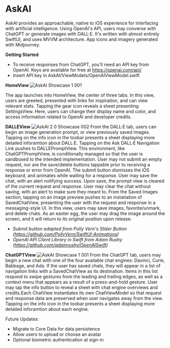 # AskAI

AskAI provides an approachable, native to iOS experience for interfacing with artificial intelligence. Using OpenAI's API, users may converse with ChatGPT or generate images with DALL·E. It's written with almost entirely SwiftUI, and uses MVVM architecture. App icons and imagery generated with Midjourney.

<b> Getting Started </b>
* To receive responses from ChatGPT, you'll need an API key from OpenAI. Keys are available for free at https://openai.com/api/
* Insert API key in AskAI/ViewModels/OpenAIViewModel.swift


<b> HomeView </b>
![AskAI Showcase 1 001](https://user-images.githubusercontent.com/110639779/218808317-57f48719-f37b-41ac-95aa-76c75ca2dae2.jpeg)

The app launches into HomeView, the center of three tabs. In this view, users are greeted, presented with links for inspiration, and can view relevant stats. Tapping the gear icon reveals a sheet presenting SettingsView. Here, users can change their display name and color, and access information related to OpenAI and developer credits.

<b> DALLEView </b>
![AskAI 2 0 Showcase 002](https://user-images.githubusercontent.com/110639779/218525204-f94117e6-09c1-47d6-912a-0b4d58916edf.jpeg)
From the DALL·E tab, users can begin an image generation prompt, or view previously saved images. Tapping on the info icon in the toobar presents a sheet displaying more detailed inforamtion about DALL·E. Tapping on the Ask DALL·E Navigation Link pushes to DALLEPromptView. This environment, like ChatGPTPromptView, is conditionally managed so that the user is sandboxed to the intended implementation. User may not submit an empty request, nor are the save/delete buttons tappable prior to receiving a response or error from OpenAI. The submit button dismisses the iOS keyboard, and animates while waiting for a response. User may save the chat, with an alert notifying success. Upon save, the prompt view is cleared of the current request and response. User may clear the chat without saving, with an alert to make sure they meant to.  From the Saved Images section, tapping on an image preview pushes to an instatiation of SavedChatView, presenting the user with the request and response in a messaging-style UI. In this view, users may save images, favorite/unmark, and delete chats. As an easter egg, the user may drag the image around the screen, and it will return to its original position upon release.

* <i>Submit button adapted from Polly Vern's Slider Button (https://github.com/PollyVern/SwiftUI-Animations)</i>
* <i>OpenAI API Client Library in Swift from Adam Rushy (https://github.com/adamrushy/OpenAISwift)</i>

<b> ChatGPTView </b>
![AskAI Showcase 1 001](https://user-images.githubusercontent.com/110639779/219420556-b13329dd-ab63-4320-8d68-8beb457affea.jpeg)
From the ChatGPT tab, users may begin a new chat with one of the four available chat engines: Davinci, Curie, Babbage, and Ada. If the user has saved chats, they will appear in a list of navigation links with a SavedChatView as its destination. Items in this list respond to swipe gestures from the leading and trailing edges, as well as a context menu that appears as a result of a press-and-hold gesture. User may tap the info button to reveal a sheet with chat engine overviews and credits.Each ChatView instantiates its own ChatViewModel so that request and response data are preserved when user navigates away from the view. Tapping on the info icon in the toobar presents a sheet displaying more detailed inforamtion about each engine.

Future Updates:
* Migrate to Core Data for data persistence 
* Allow users to upload or choose an avatar
* Optional biometric authentication at sign-in
